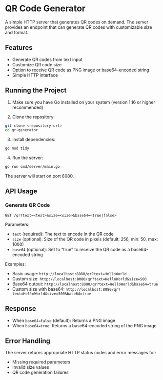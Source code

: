 # QR Code Generator

A simple HTTP server that generates QR codes on demand. The server provides an endpoint that can generate QR codes with customizable size and format.

## Features

- Generate QR codes from text input
- Customize QR code size
- Option to receive QR code as PNG image or base64-encoded string
- Simple HTTP interface

## Running the Project

1. Make sure you have Go installed on your system (version 1.16 or higher recommended)

2. Clone the repository:
```bash
git clone <repository-url>
cd qr-generator
```

3. Install dependencies:
```bash
go mod tidy
```

4. Run the server:
```bash
go run cmd/server/main.go
```

The server will start on port 8080.

## API Usage

### Generate QR Code

```
GET /qr?text=<text>&size=<size>&base64=<true|false>
```

Parameters:
- `text` (required): The text to encode in the QR code
- `size` (optional): Size of the QR code in pixels (default: 256, min: 50, max: 1000)
- `base64` (optional): Set to "true" to receive the QR code as a base64-encoded string

Examples:
- Basic usage: `http://localhost:8080/qr?text=HelloWorld`
- Custom size: `http://localhost:8080/qr?text=HelloWorld&size=500`
- Base64 output: `http://localhost:8080/qr?text=HelloWorld&base64=true`
- Custom size with base64: `http://localhost:8080/qr?text=HelloWorld&size=500&base64=true`

## Response

- When `base64=false` (default): Returns a PNG image
- When `base64=true`: Returns a base64-encoded string of the PNG image

## Error Handling

The server returns appropriate HTTP status codes and error messages for:
- Missing required parameters
- Invalid size values
- QR code generation failures









